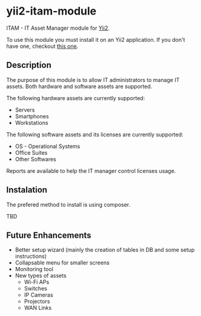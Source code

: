 # yii2-itam-module

ITAM - IT Asset Manager module for [Yii2](www.yiiframework.com).

To use this module you must install it on an Yii2 application. If you don't have one, checkout [this one]().

## Description

The purpose of this module is to allow IT administrators to manage IT assets. Both hardware and software assets are supported.

The following hardware assets are currently supported:

* Servers
* Smartphones
* Workstations

The following software assets and its licenses are currently supported:

* OS - Operational Systems
* Office Suites
* Other Softwares

Reports are available to help the IT manager control licenses usage.

## Instalation

The prefered method to install is using composer.

TBD

## Future Enhancements

* Better setup wizard (mainly the creation of tables in DB and some setup instructions)
* Collapsable menu for smaller screens
* Monitoring tool
* New types of assets
    * Wi-Fi APs
    * Switches
    * IP Cameras
    * Projectors
    * WAN Links
